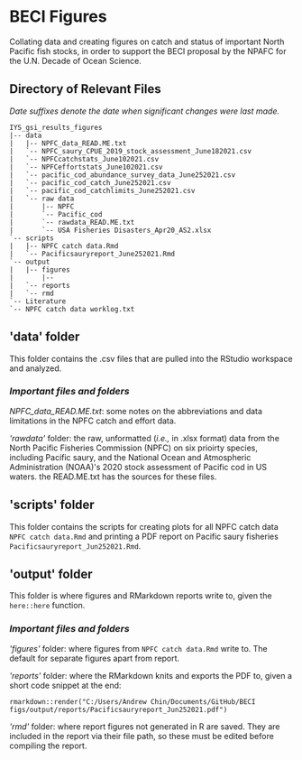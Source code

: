 # BECI Figures
 Collating data and creating figures on catch and status of important North Pacific fish stocks, in order to support the BECI proposal by the NPAFC for the U.N. Decade of Ocean Science.

## Directory of Relevant Files
*Date suffixes denote the date when significant changes were last made.*

```
IYS_gsi_results_figures
|-- data
|   |-- NPFC_data_READ.ME.txt
|   `-- NPFC_saury_CPUE_2019_stock_assessment_June182021.csv
|   `-- NPFCcatchstats_June102021.csv
|   `-- NPFCeffortstats_June102021.csv
|   `-- pacific_cod_abundance_survey_data_June252021.csv
|   `-- pacific_cod_catch_June252021.csv
|   `-- pacific_cod_catchlimits_June252021.csv
|   `-- raw data
|       |-- NPFC
|       `-- Pacific_cod
|       `-- rawdata_READ.ME.txt
|       `-- USA Fisheries Disasters_Apr20_AS2.xlsx
`-- scripts
|   |-- NPFC catch data.Rmd
|   `-- Pacificsauryreport_June252021.Rmd
`-- output
|   |-- figures
|       |--
|   `-- reports
|   `-- rmd
`-- Literature
`-- NPFC catch data worklog.txt

```

## 'data' folder
This folder contains the .csv files that are pulled into the RStudio workspace and analyzed.

### *Important files and folders*
*NPFC_data_READ.ME.txt*: some notes on the abbreviations and data limitations in the NPFC catch and effort data.

*'rawdata'* folder: the raw, unformatted (*i.e.,* in .xlsx format) data from the North Pacific Fisheries Commission (NPFC) on six prioirty species, including Pacific saury, and the National Ocean and Atmospheric Administration (NOAA)'s 2020 stock assessment of Pacific cod in US waters. the READ.ME.txt has the sources for these files.


## 'scripts' folder
This folder contains the scripts for creating plots for all NPFC catch data ```NPFC catch data.Rmd``` and printing a PDF report on Pacific saury fisheries ```Pacificsauryreport_Jun252021.Rmd```.

## 'output' folder
This folder is where figures and RMarkdown reports write to, given the ```here::here``` function.

### *Important files and folders*
*'figures'* folder: where figures from ```NPFC catch data.Rmd``` write to. The default for separate figures apart from report.

*'reports'* folder: where the RMarkdown knits and exports the PDF to, given a short code snippet at the end:
```{r, echo=FALSE}
rmarkdown::render("C:/Users/Andrew Chin/Documents/GitHub/BECI figs/output/reports/Pacificsauryreport_Jun252021.pdf")
```

*'rmd'* folder: where report figures not generated in R are saved. They are included in the report via their file path, so these must be edited before compiling the report.
